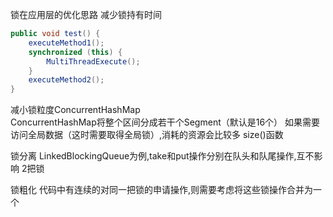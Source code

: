 锁在应用层的优化思路
减少锁持有时间
```java
public void test() {
    executeMethod1();
    synchronized (this) {
        MultiThreadExecute();
    }
    executeMethod2();
}
```
减小锁粒度ConcurrentHashMap  
ConcurrentHashMap将整个区间分成若干个Segment（默认是16个）
如果需要访问全局数据（这时需要取得全局锁）,消耗的资源会比较多 size()函数

锁分离
LinkedBlockingQueue为例,take和put操作分别在队头和队尾操作,互不影响 2把锁

锁粗化
代码中有连续的对同一把锁的申请操作,则需要考虑将这些锁操作合并为一个
